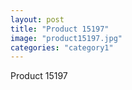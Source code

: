```yaml
---
layout: post
title: "Product 15197"
image: "product15197.jpg"
categories: "category1"
---
```

Product 15197
